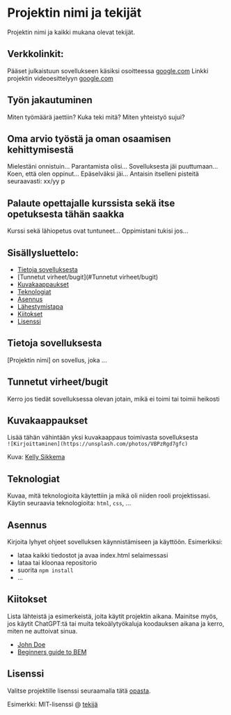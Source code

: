 # Projektin nimi ja tekijät
Projektin nimi ja kaikki mukana olevat tekijät. 

## Verkkolinkit:
Pääset julkaistuun sovellukseen käsiksi osoitteessa [google.com](https://google.com)
Linkki projektin videoesittelyyn [google.com](https://google.com)

## Työn jakautuminen 
Miten työmäärä jaettiin? Kuka teki mitä? Miten yhteistyö sujui?

## Oma arvio työstä ja oman osaamisen kehittymisestä
Mielestäni onnistuin...
Parantamista olisi...
Sovelluksesta jäi puuttumaan...
Koen, että olen oppinut...
Epäselväksi jäi...
Antaisin itselleni pisteitä seuraavasti: xx/yy p

## Palaute opettajalle kurssista sekä itse opetuksesta tähän saakka
Kurssi sekä lähiopetus ovat tuntuneet... 
Oppimistani tukisi jos...


## Sisällysluettelo:

- [Tietoja sovelluksesta](#tietoja-sovelluksesta)
- [Tunnetut virheet/bugit](#Tunnetut virheet/bugit)
- [Kuvakaappaukset](#kuvakaappaukset)
- [Teknologiat](#teknologiat)
- [Asennus](#asennus)
- [Lähestymistapa](#lähestymistapa)
- [Kiitokset](#kiitokset)
- [Lisenssi](#lisenssi)

## Tietoja sovelluksesta
[Projektin nimi] on sovellus, joka ...

## Tunnetut virheet/bugit
Kerro jos tiedät sovelluksessa olevan jotain, mikä ei toimi tai toimii heikosti

## Kuvakaappaukset
Lisää tähän vähintään yksi kuvakaappaus toimivasta sovelluksesta  
`![Kirjoittaminen](https://unsplash.com/photos/VBPzRgd7gfc)`

Kuva: [Kelly Sikkema](https://unsplash.com/@kellysikkema)

## Teknologiat
Kuvaa, mitä teknologioita käytettiin ja mikä oli niiden rooli projektissasi.  
Käytin seuraavia teknologioita: `html`, `css`, ...

## Asennus
Kirjoita lyhyet ohjeet sovelluksen käynnistämiseen ja käyttöön. Esimerkiksi:  
- lataa kaikki tiedostot ja avaa index.html selaimessasi  
- lataa tai kloonaa repositorio  
- suorita `npm install`  
- ...

## Kiitokset
Lista lähteistä ja esimerkeistä, joita käytit projektin aikana. Mainitse myös, jos käytit ChatGPT:tä tai muita tekoälytyökaluja koodauksen aikana ja kerro, miten ne auttoivat sinua.  
- [John Doe](johndoe.com)  
- [Beginners guide to BEM](link-goes-here.com)  

## Lisenssi
Valitse projektille lisenssi seuraamalla tätä [opasta](https://docs.github.com/en/communities/setting-up-your-project-for-healthy-contributions/adding-a-license-to-a-repository).

Esimerkki: MIT-lisenssi @ [tekijä](author.com)
